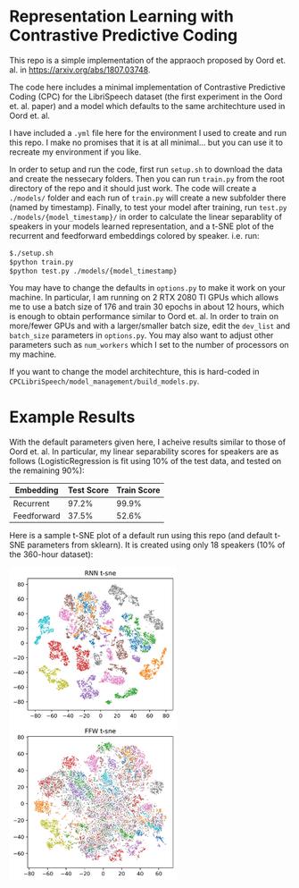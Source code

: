 # Representation Learning with Contrastive Predictive Coding

This repo is a simple implementation of the appraoch proposed by Oord et. al. in https://arxiv.org/abs/1807.03748. 

The code here includes a minimal implementation of Contrastive Predictive Coding (CPC) for the LibriSpeech dataset (the first experiment in the Oord et. al. paper) and a model which defaults to the same architechture used in Oord et. al. 

I have included a `.yml` file here for the environment I used to create and run this repo. I make no promises that it is at all minimal... but you can use it to recreate my environment if you like.

In order to setup and run the code, first run `setup.sh` to download the data and create the nessecary folders. Then you can run `train.py` from the root directory of the repo and it should just work. The code will create a `./models/` folder and each run of `train.py` will create a new subfolder there (named by timestamp). Finally, to test your model after training, run `test.py ./models/{model_timestamp}/` in order to calculate the linear separablity of speakers in your models learned representation, and a t-SNE plot of the recurrent and feedforward embeddings colored by speaker. i.e. run:

```
$./setup.sh
$python train.py
$python test.py ./models/{model_timestamp}
```

You may have to change the defaults in `options.py` to make it work on your machine. In particular, I am running on 2 RTX 2080 TI GPUs which allows me to use a batch size of 176 and train 30 epochs in about 12 hours, which is enough to obtain performance similar to Oord et. al. In order to train on more/fewer GPUs and with a larger/smaller batch size, edit the `dev_list` and `batch_size` parameters in `options.py`. You may also want to adjust other parameters such as `num_workers` which I set to the number of processors on my machine.

If you want to change the model architechture, this is hard-coded in `CPCLibriSpeech/model_management/build_models.py`.

# Example Results

With the default parameters given here, I acheive results similar to those of Oord et. al. In particular, my linear separability scores for speakers are as follows (LogisticRegression is fit using 10\% of the test data, and tested on the remaining 90\%):

Embedding | Test Score | Train Score
------------ | ------------- | ---------------
Recurrent | 97.2% | 99.9%
Feedforward | 37.5% | 52.6%

Here is a sample t-SNE plot of a default run using this repo (and default t-SNE parameters from sklearn). It is created using only 18 speakers (10\% of the 360-hour dataset):

<img src="./assets/tsne_embedding.jpg" alt="tsne embedding" width="300"/>
